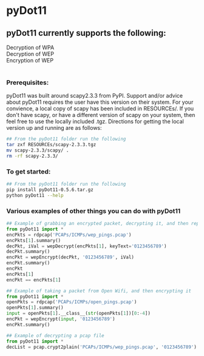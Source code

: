 # pyDot11

## pyDot11 currently supports the following:
Decryption of WPA</br>
Decryption of WEP</br>
Encryption of WEP
</br></br>
### Prerequisites:
pyDot11 was built around scapy2.3.3 from PyPI.  Support and/or advice about pyDot11 requires the user have this version on their system.  For your convience, a local copy of scapy has been included in RESOURCEs/.  If you don't have scapy, or have a different version of scapy on your system, then feel free to use the locally included .tgz.  Directions for getting the local version up and running are as follows:
````bash
## From the pyDot11 folder run the following
tar zxf RESOURCEs/scapy-2.3.3.tgz
mv scapy-2.3.3/scapy/ .
rm -rf scapy-2.3.3/
````
### To get started: 
````bash
## From the pyDot11 folder run the following
pip install pyDot11-0.5.6.tar.gz
python pyDot11 --help
````

### Various examples of other things you can do with pyDot11
````python
## Example of grabbing an encrypted packet, decrypting it, and then replaying it
from pyDot11 import *
encPkts = rdpcap('PCAPs/ICMPs/wep_pings.pcap')
encPkts[1].summary()
decPkt, iVal = wepDecrypt(encPkts[1], keyText='0123456789')
decPkt.summary()
encPkt = wepEncrypt(decPkt, '0123456789', iVal)
encPkt.summary()
encPkt
encPkts[1]
encPkt == encPkts[1]
````

````python
## Example of taking a packet from Open Wifi, and then encrypting it
from pyDot11 import *
openPkts = rdpcap('PCAPs/ICMPs/open_pings.pcap')
openPkts[1].summary()
input = openPkts[1].__class__(str(openPkts[1])[0:-4])
encPkt = wepEncrypt(input, '0123456789')
encPkt.summary()
````

````python
## Example of decrypting a pcap file
from pyDot11 import *
decList = pcap.crypt2plain('PCAPs/ICMPs/wep_pings.pcap', '0123456789')
````
